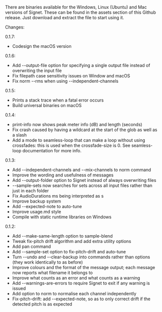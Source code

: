 There are binaries available for the Windows, Linux (Ubuntu) and Mac versions of Signet. These can be found in the assets section of this Github release. Just download and extract the file to start using it.

Changes:

0.1.7:
- Codesign the macOS version

0.1.6:
- Add --output-file option for specifying a single output file instead of overwriting the input file
- Fix filepath case sensitivity issues on Window and macOS
- Fix norm --rms when using --independent-channels

0.1.5:
- Prints a stack trace when a fatal error occurs
- Build universal binaries on macOS

0.1.4:
- print-info now shows peak meter info (dB) and length (seconds)
- Fix crash caused by having a wildcard at the start of the glob as well as a slash
- Add a mode to seamless-loop that can make a loop without using crossfades: this is used when the crossfade-size is 0. See seamless-loop documentation for more info.

0.1.3:
- Add --independent-channels and --mix-channels to norm command
- Improve the wording and usefulness of messages
- Add --output-folder option to Signet instead of always overwriting files
- --sample-sets now searches for sets across all input files rather than just in each folder
- Fix AudioDurations ms being interpreted as s
- Improve backup system
- Add --expected-note to auto-tune
- Improve usage.md style
- Compile with static runtime libraries on Windows

0.1.2:
- Add --make-same-length option to sample-blend
- Tweak fix-pitch drift algorithm and add extra utility options
- Add pan command
- Add --sample-set option to fix-pitch-drift and auto-tune
- Turn --undo and --clear-backup into commands rather than options (they work identically to as before)
- Improve colours and the format of the message output; each message now reports what filename it belongs to
- Improve what counts as an error and what counts as a warning
- Add --warnings-are-errors to require Signet to exit if any warning is issued
- Add option to norm to normalise each channel independently
- Fix-pitch-drift: add --expected-note, so as to only correct drift if the detected pitch is as expected
